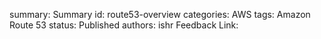 summary: Summary
id: route53-overview
categories: AWS
tags: Amazon Route 53
status: Published
authors: ishr
Feedback Link: 

